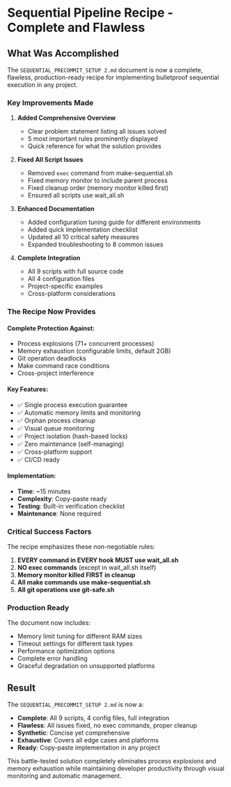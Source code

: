# Sequential Pipeline Recipe - Complete and Flawless

## What Was Accomplished

The `SEQUENTIAL_PRECOMMIT_SETUP 2.md` document is now a complete, flawless, production-ready recipe for implementing bulletproof sequential execution in any project.

### Key Improvements Made

1. **Added Comprehensive Overview**
   - Clear problem statement listing all issues solved
   - 5 most important rules prominently displayed
   - Quick reference for what the solution provides

2. **Fixed All Script Issues**
   - Removed `exec` command from make-sequential.sh
   - Fixed memory monitor to include parent process
   - Fixed cleanup order (memory monitor killed first)
   - Ensured all scripts use wait_all.sh

3. **Enhanced Documentation**
   - Added configuration tuning guide for different environments
   - Added quick implementation checklist
   - Updated all 10 critical safety measures
   - Expanded troubleshooting to 8 common issues

4. **Complete Integration**
   - All 9 scripts with full source code
   - All 4 configuration files
   - Project-specific examples
   - Cross-platform considerations

### The Recipe Now Provides

#### Complete Protection Against:
- Process explosions (71+ concurrent processes)
- Memory exhaustion (configurable limits, default 2GB)
- Git operation deadlocks
- Make command race conditions
- Cross-project interference

#### Key Features:
- ✅ Single process execution guarantee
- ✅ Automatic memory limits and monitoring
- ✅ Orphan process cleanup
- ✅ Visual queue monitoring
- ✅ Project isolation (hash-based locks)
- ✅ Zero maintenance (self-managing)
- ✅ Cross-platform support
- ✅ CI/CD ready

#### Implementation:
- **Time**: ~15 minutes
- **Complexity**: Copy-paste ready
- **Testing**: Built-in verification checklist
- **Maintenance**: None required

### Critical Success Factors

The recipe emphasizes these non-negotiable rules:

1. **EVERY command in EVERY hook MUST use wait_all.sh**
2. **NO exec commands** (except in wait_all.sh itself)
3. **Memory monitor killed FIRST in cleanup**
4. **All make commands use make-sequential.sh**
5. **All git operations use git-safe.sh**

### Production Ready

The document now includes:
- Memory limit tuning for different RAM sizes
- Timeout settings for different task types
- Performance optimization options
- Complete error handling
- Graceful degradation on unsupported platforms

## Result

The `SEQUENTIAL_PRECOMMIT_SETUP 2.md` is now a:
- **Complete**: All 9 scripts, 4 config files, full integration
- **Flawless**: All issues fixed, no exec commands, proper cleanup
- **Synthetic**: Concise yet comprehensive
- **Exhaustive**: Covers all edge cases and platforms
- **Ready**: Copy-paste implementation in any project

This battle-tested solution completely eliminates process explosions and memory exhaustion while maintaining developer productivity through visual monitoring and automatic management.
